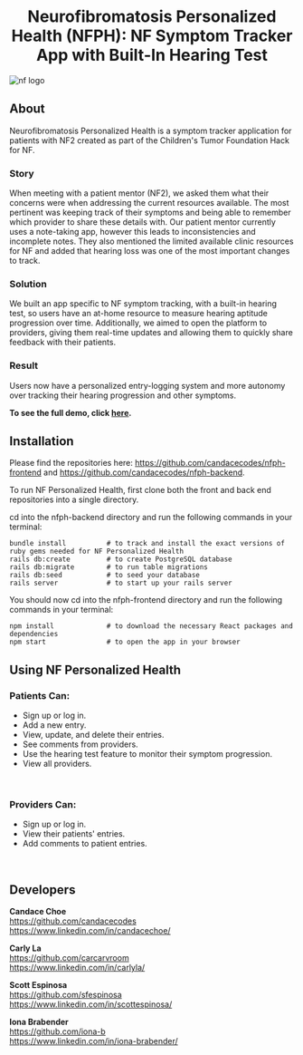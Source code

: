 
# <center> Neurofibromatosis Personalized Health (NFPH): NF Symptom Tracker App with Built-In Hearing Test </center>

![nf logo](src/assets/images/pictures/readme-logo.png)

## About

Neurofibromatosis Personalized Health is a symptom tracker application for patients with NF2 created as part of the
Children's Tumor Foundation Hack for NF.

### Story
When meeting with a patient mentor (NF2), we asked them what their concerns were when addressing the current resources available. The most pertinent was keeping track of their symptoms and being able to remember which provider to share these details with. Our patient mentor currently uses a note-taking app, however this leads to inconsistencies and incomplete notes. They also mentioned the limited available clinic resources for NF and added that hearing loss was one of the most important changes to track.

### Solution
We built an app specific to NF symptom tracking, with a built-in hearing test, so users have an at-home resource to measure hearing aptitude progression over time. Additionally, we aimed to open the platform to providers, giving them real-time updates and allowing them to quickly share feedback with their patients.

### Result
Users now have a personalized entry-logging system and more autonomy over tracking their hearing progression and other symptoms.

**To see the full demo, click [here]().**


## Installation

Please find the repositories here: https://github.com/candacecodes/nfph-frontend and https://github.com/candacecodes/nfph-backend.

To run NF Personalized Health, first clone both the front and back end repositories into a single directory. 

cd into the nfph-backend directory and run the following commands in your terminal:

```
bundle install          # to track and install the exact versions of ruby gems needed for NF Personalized Health
rails db:create         # to create PostgreSQL database
rails db:migrate        # to run table migrations
rails db:seed           # to seed your database
rails server            # to start up your rails server
```

You should now cd into the nfph-frontend directory and run the following commands in your terminal:

```
npm install             # to download the necessary React packages and dependencies
npm start               # to open the app in your browser
```

## Using NF Personalized Health

### Patients Can:

<ul>
    <li>Sign up or log in.</li>
    <li>Add a new entry.</li>
    <li>View, update, and delete their entries.</li>
    <li>See comments from providers.</li>
    <li>Use the hearing test feature to monitor their symptom progression.</li>
    <li>View all providers.</li>
</ul>

<br>

### Providers Can:
<ul>
    <li>Sign up or log in.</li>
    <li>View their patients' entries.</li>
    <li>Add comments to patient entries.</li>
</ul>

<br>

## Developers

**Candace Choe**<br>
https://github.com/candacecodes<br>
https://www.linkedin.com/in/candacechoe/

**Carly La**<br>
https://github.com/carcarvroom<br>
https://www.linkedin.com/in/carlyla/

**Scott Espinosa**<br>
https://github.com/sfespinosa<br>
https://www.linkedin.com/in/scottespinosa/

**Iona Brabender**<br>
https://github.com/iona-b<br>
https://www.linkedin.com/in/iona-brabender/

